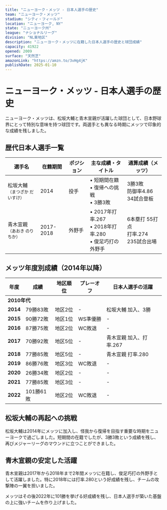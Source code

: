 ```yaml
---
title: "ニューヨーク・メッツ - 日本人選手の歴史"
team: "ニューヨーク・メッツ"
stadium: "シティ・フィールド"
location: "ニューヨーク, NY"
state: "ニューヨーク州"
league: "ナショナルリーグ"
division: "NL東地区"
description: "ニューヨーク・メッツに在籍した日本人選手の歴史と球団成績"
capacity: 41922
opened: 2009
surface: "天然芝"
amazonLink: "https://amzn.to/3vHg4jK"
publishDate: 2025-01-10
---
```


# ニューヨーク・メッツ - 日本人選手の歴史

ニューヨーク・メッツは、松坂大輔と青木宣親が活躍した球団として、日本野球界にとって特別な意味を持つ球団です。両選手とも異なる時期にメッツで印象的な成績を残しました。

## 歴代日本人選手一覧

<div class="players-table-container">
  <table class="players-table">
    <thead>
      <tr>
        <th>選手名</th>
        <th>在籍期間</th>
        <th>ポジション</th>
        <th>主な成績・タイトル</th>
        <th>通算成績（メッツ）</th>
      </tr>
    </thead>
    <tbody>
      <tr class="player-row">
        <td class="player-name">松坂大輔<br><small>（まつざか だいすけ）</small></td>
        <td>2014</td>
        <td>投手</td>
        <td>
          • 短期間在籍<br>
          • 復帰への挑戦<br>
          • 3勝3敗
        </td>
        <td>3勝3敗<br>防御率4.86<br>34試合登板</td>
      </tr>
      <tr class="player-row">
        <td class="player-name">青木宣親<br><small>（あおき のりちか）</small></td>
        <td>2017-2018</td>
        <td>外野手</td>
        <td>
          • 2017年打率.267<br>
          • 2018年打率.280<br>
          • 俊足巧打の外野手
        </td>
        <td>6本塁打 55打点<br>打率.274<br>235試合出場</td>
      </tr>
    </tbody>
  </table>
</div>

## メッツ年度別成績（2014年以降）

<div class="records-table-container">
  <table class="records-table">
    <thead>
      <tr>
        <th>年度</th>
        <th>成績</th>
        <th>地区順位</th>
        <th>プレーオフ</th>
        <th>日本人選手の活躍</th>
      </tr>
    </thead>
    <tbody>
      <tr class="decade-header">
        <td colspan="5"><strong>2010年代</strong></td>
      </tr>
      <tr class="record-row">
        <td><strong>2014</strong></td>
        <td>79勝83敗</td>
        <td>地区2位</td>
        <td>-</td>
        <td>松坂大輔 加入、3勝</td>
      </tr>
      <tr class="record-row ws-runner">
        <td><strong>2015</strong></td>
        <td>90勝72敗</td>
        <td>地区1位</td>
        <td>WS準優勝</td>
        <td>-</td>
      </tr>
      <tr class="record-row playoff">
        <td><strong>2016</strong></td>
        <td>87勝75敗</td>
        <td>地区2位</td>
        <td>WC敗退</td>
        <td>-</td>
      </tr>
      <tr class="record-row">
        <td><strong>2017</strong></td>
        <td>70勝92敗</td>
        <td>地区5位</td>
        <td>-</td>
        <td>青木宣親 加入、打率.267</td>
      </tr>
      <tr class="record-row">
        <td><strong>2018</strong></td>
        <td>77勝85敗</td>
        <td>地区5位</td>
        <td>-</td>
        <td>青木宣親 打率.280</td>
      </tr>
      <tr class="record-row">
        <td><strong>2019</strong></td>
        <td>86勝76敗</td>
        <td>地区3位</td>
        <td>WC敗退</td>
        <td>-</td>
      </tr>
      <tr class="record-row">
        <td><strong>2020</strong></td>
        <td>26勝34敗</td>
        <td>地区2位</td>
        <td>-</td>
        <td>-</td>
      </tr>
      <tr class="record-row">
        <td><strong>2021</strong></td>
        <td>77勝85敗</td>
        <td>地区3位</td>
        <td>-</td>
        <td>-</td>
      </tr>
      <tr class="record-row playoff">
        <td><strong>2022</strong></td>
        <td>101勝61敗</td>
        <td>地区2位</td>
        <td>WC敗退</td>
        <td>-</td>
      </tr>
    </tbody>
  </table>
</div>

## 松坂大輔の再起への挑戦

松坂大輔は2014年にメッツに加入し、怪我から復帰を目指す重要な時期をニューヨークで過ごしました。短期間の在籍でしたが、3勝3敗という成績を残し、再びメジャーリーグのマウンドに立つことができました。

## 青木宣親の安定した活躍

青木宣親は2017年から2018年まで2年間メッツに在籍し、俊足巧打の外野手として活躍しました。特に2018年には打率.280という好成績を残し、チームの攻撃陣の一翼を担いました。

メッツはその後2022年に101勝を挙げる好成績を残し、日本人選手が築いた基盤の上に強いチームを作り上げました。